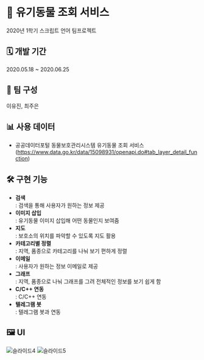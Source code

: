 # 🐾 유기동물 조회 서비스

2020년 1학기 스크립트 언어 팀프로젝트

## **🗓 개발 기간**

2020.05.18 ~ 2020.06.25

## **🤝 팀 구성**

이유진, 최주은

## **📊 사용 데이터**
- 공공데이터포털 동물보호관리시스템 유기동물 조회 서비스<br>
  (https://www.data.go.kr/data/15098931/openapi.do#tab_layer_detail_function)

## **🛠 구현 기능**
- **검색**<br>
: 검색을 통해 사용자가 원하는 정보 제공
- **이미지 삽입**<br>
: 유기동물 이미지 삽입해 어떤 동물인지 보여줌
- **지도**<br>
: 보호소의 위치를 파악할 수 있도록 지도 활용
- **카테고리별 정렬**<br>
: 지역, 품종으로 카테고리를 나눠 보기 편하게 정렬
- **이메일**<br>
: 사용자가 원하는 정보 이메일로 제공
- **그래프**<br>
: 지역, 품종으로 나눠 그래프를 그려 전체적인 정보를 보기 쉽게 함
- **C/C++ 연동**<br>
: C/C++ 연동
- **텔레그램 봇**<br>
: 텔레그램 봇과 연동

## **🖼 UI**
![슬라이드4](https://github.com/211dbwls/project/assets/65964035/f350e01c-40ae-4857-b25c-9e46b75f764f)
![슬라이드5](https://github.com/211dbwls/project/assets/65964035/fc9eaffa-8df2-4e3a-85f3-0eb9b0809798)
